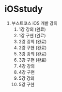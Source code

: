 # iOSstudy

1. 부스트코스 iOS 개발 강의
    1. 1강 강의 (완료)
    2. 1강 구현 (완료)
    3. 2강 강의 (완료)
    4. 2강 구현 (완료)
    5. 3강 강의 (완료)
    6. 3강 구현 (완료)
    7. 4강 강의
    8. 4강 구현
    9. 5강 강의
    10. 5강 구현
